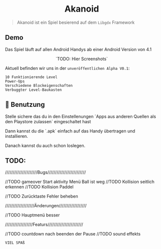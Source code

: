 

<h1 align="center">Akanoid</h1>


  

> Akanoid ist ein Spiel besierend auf dem `Libgdx` Framework

## Demo

Das Spiel läuft auf allen Android Handys ab einer Android Version von 4.1
<p align="center">
  `TODO: Hier Screenshots`
</p>





Aktuell befinden wir uns in der `unveröffentlichen Alpha V0.1`:

```
10 Funktionierende Level
Power-Ups
Verschiedene Blockeigenschaften
Verbuggter Level-Baukasten
```

## 🚀 Benutzung

Stelle sichere das du in den Einstellenungen ´Apps aus anderen Quellen als den Playstore zulassen´ eingeschaltet hast

Dann kannst du die ´.apk´ einfach auf das Handy übertragen und installieren.

Danach kannst du auch schon loslegen.

## TODO:

/////////////////////Bugs/////////////////////////


//TODO gameover Start aktivity Menü Ball ist weg
//TODO Kollision seitlich erkennen
//TODO Kollision Paddel

//TODO Zurücktaste Fehler beheben


///////////////////Änderungen//////////////////

//TODO Hauptmenü besser


//////////////////Featurs///////////////////////


//TODO countdown nach beenden der Pause
//TODO sound effekts

`VIEL SPAß`
